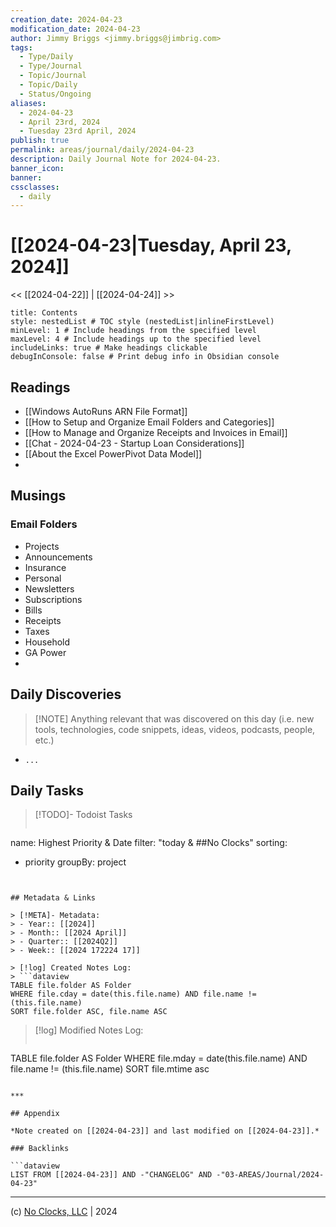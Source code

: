 ```yaml
---
creation_date: 2024-04-23
modification_date: 2024-04-23
author: Jimmy Briggs <jimmy.briggs@jimbrig.com>
tags:
  - Type/Daily
  - Type/Journal
  - Topic/Journal
  - Topic/Daily
  - Status/Ongoing
aliases:
  - 2024-04-23
  - April 23rd, 2024
  - Tuesday 23rd April, 2024
publish: true
permalink: areas/journal/daily/2024-04-23
description: Daily Journal Note for 2024-04-23.
banner_icon:
banner:
cssclasses:
  - daily
---
```



# [[2024-04-23|Tuesday, April 23, 2024]]

<< [[2024-04-22]] | [[2024-04-24]] >>

```table-of-contents
title: Contents 
style: nestedList # TOC style (nestedList|inlineFirstLevel)
minLevel: 1 # Include headings from the specified level
maxLevel: 4 # Include headings up to the specified level
includeLinks: true # Make headings clickable
debugInConsole: false # Print debug info in Obsidian console
```

## Readings

- [[Windows AutoRuns ARN File Format]]
- [[How to Setup and Organize Email Folders and Categories]]
- [[How to Manage and Organize Receipts and Invoices in Email]]
- [[Chat - 2024-04-23 - Startup Loan Considerations]]
- [[About the Excel PowerPivot Data Model]]
- 

## Musings

### Email Folders

- Projects
- Announcements
- Insurance
- Personal
- Newsletters
- Subscriptions
- Bills
- Receipts
- Taxes
- Household
- GA Power
- 

## Daily Discoveries

> [!NOTE] Anything relevant that was discovered on this day (i.e. new tools, technologies, code snippets, ideas, videos, podcasts, people, etc.)

- `...`

## Daily Tasks

> [!TODO]- Todoist Tasks
> ```todoist
name: Highest Priority & Date
filter: "today & ##No Clocks"
sorting:
   - priority
groupBy: project
```


## Metadata & Links

> [!META]- Metadata:
> - Year:: [[2024]]
> - Month:: [[2024 April]]
> - Quarter:: [[2024Q2]]
> - Week:: [[2024 172224 17]]

> [!log] Created Notes Log:
> ```dataview
TABLE file.folder AS Folder
WHERE file.cday = date(this.file.name) AND file.name != (this.file.name)
SORT file.folder ASC, file.name ASC
```

> [!log] Modified Notes Log:
> ```dataview
TABLE file.folder AS Folder
WHERE file.mday = date(this.file.name) AND file.name != (this.file.name)
SORT file.mtime asc
```

***

## Appendix

*Note created on [[2024-04-23]] and last modified on [[2024-04-23]].*

### Backlinks

```dataview
LIST FROM [[2024-04-23]] AND -"CHANGELOG" AND -"03-AREAS/Journal/2024-04-23"
```

***

(c) [No Clocks, LLC](https://github.com/noclocks) | 2024



